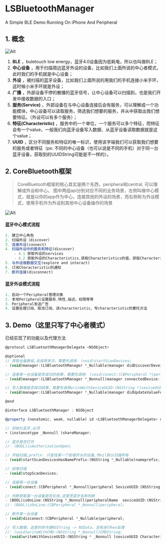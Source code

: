 # LSBluetoothManager
A Simple BLE Demo Running On iPhone And Peripheral


## 1. 概念

![Alt](https://raw.githubusercontent.com/linshengqi/MarkdownPhotos/master/%E8%93%9D%E7%89%99%E6%A6%82%E5%BF%B5.jpg)

 1.  **BLE** ，buletouch low energy，蓝牙4.0设备因为低耗电，所以也叫做BLE；
 2.  **中心设备** ，用于扫描周边蓝牙外设的设备，比如我们上面所说的中心者模式，此时我们的手机就是中心设备；
 3.  **外设** ，被扫描的蓝牙设备，比如我们上面所说的用我们的手机连接小米手环，这时候小米手环就是外设；
 4.  **广播** ，外部设备不停的散播的蓝牙信号，让中心设备可以扫描到，也是我们开发中接收数据的入口；
 5.  **服务(Service)** ，外部设备在与中心设备连接后会有服务，可以理解成一个功能模块，中心设备可以读取服务，筛选我们想要的服务，并从中获取出我们想要特征。（外设可以有多个服务）；
 6.  **特征(Characteristic)** ，服务中的一个单位，一个服务可以多个特征，而特征会有一个value，一般我们向蓝牙设备写入数据、从蓝牙设备读取数据就是这个value；
 7.  **UUID** ，区分不同服务和特征的唯一标识，使用该字端我们可以获取我们想要的服务或者特征（ps: 不同的中心设备（也可以说是不同的手机）对于同一台蓝牙设备，获取到的UUIDString可能是不一样的）。


## 2. CoreBluetooth框架

> CoreBluetooth框架的核心其实是两个东西，peripheral和central, 可以理解成外设和中心。
> 图中两组api分别对应不同的业务场景，左侧叫做中心模式，就是以你的app作为中心，连接其他的外设的场景，而右侧称为外设模式，使用手机作为外设别其他中心设备操作的场景

![Alt](https://raw.githubusercontent.com/linshengqi/MarkdownPhotos/master/CoreBluetoothFramework.jpeg)




#### 蓝牙中心模式流程

```javascript
1. 建立中心角色
2. 扫描外设（discover）
3. 连接外设(connect)
4. 扫描外设中的服务和特征(discover)
    - 4.1 获取外设的services
    - 4.2 获取外设的Characteristics,获取Characteristics的值，获取Characteristics的Descriptor和Descriptor的值
5. 与外设做数据交互(explore and interact)
6. 订阅Characteristic的通知
7. 断开连接(disconnect)
```



#### 蓝牙外设模式流程

```javascript
1. 启动一个Peripheral管理对象
2. 本地Peripheral设置服务,特性,描述，权限等等
3. Peripheral发送广告
4. 设置处理订阅、取消订阅、读characteristic、写characteristic的委托方法
```


## 3. Demo（这里只写了中心者模式）


已经实现了的功能以及代理方法
```javascript
@protocol LSBluetoothManagerDelegate <NSObject>

@optional
// 获取设备数组,会调用多次，需要先调用- (void)startScanDevices;
- (void)manager:(LSBluetoothManager *_Nullable)manager didDiscoverDeveices:(nullable NSMutableArray <LSBluetoothModel *>*)peripheralsArrM error:(nullable NSError *)error;

// 连接某一台设备是否成功的结果，需要先调用- (void)conect:(CBPeripheral *)peripheral;
- (void)manager:(LSBluetoothManager *_Nonnull)manager connectedDevice:(nonnull CBPeripheral *)peripheral state:(BOOL)state;

// 写入数据是否成功结果，需要先调用writeWithSeviceUUID:(NSString *)seviceUUID CharacteristicWriteUUID:(NSString *)characteristicWriteUUID CharacteristicNotifyUUID:(NSString *)characteristicNotifyUUID CMD:(NSString *)CMDString;
- (void)manager:(LSBluetoothManager *_Nullable)manager didUpdateValueForCharacteristic:(nonnull CBCharacteristic *)characteristic receiveData:(NSData *_Nullable)receiveData error:(nullable NSError *)error;

@end

@interface LSBluetoothManager : NSObject

@property (nonatomic, weak, nullable) id <LSBluetoothManagerDelegate> delegate;

// 初始化蓝牙,必须
+ (instancetype _Nonnull )shareManager;

// 蓝牙是否打开
//- (BOOL)isAuthorizationOpen;

// 开始扫描,prefix: 只查找某一个前缀开头的设备,传nil默认扫描所有
- (void)startScanDevicesHasNamePrefix:(NSString *_Nullable)nameprefix;

// 结束扫描
- (void)stopScanDevices;

// 连接某一台设备
- (void)conect:(CBPeripheral *_Nonnull)peripheral SeviceUUID:(NSString * _Nonnull )seviceUUID CharacteristicWriteUUID:(NSString *_Nonnull)characteristicWriteUUID CharacteristicNotifyUUID:(NSString *_Nonnull)characteristicNotifyUUID;

// 判断获取某一台设备是否在线,这里凭蓝牙名称判断
- (BOOL)isOnLine:(NSString *_Nonnull)peripheralName  seviceUUID:(NSString *_Nonnull)seviceUUID;
//- (BOOL)isOnLine:(CBPeripheral *_Nonnull)peripheral;

// 断开某一台设备
- (void)disconect:(CBPeripheral *_Nullable)peripheral;

// 写入数据，这里的命令是NSString -> NSData，没有进行hex处理
//- (void)writeWithCMD:(NSString *_Nonnull)CMDString;
- (void)writeWithSeviceUUID:(NSString * _Nonnull )seviceUUID CharacteristicWriteUUID:(NSString *_Nonnull)characteristicWriteUUID CharacteristicNotifyUUID:(NSString *_Nonnull)characteristicNotifyUUID CMD:(NSString *_Nonnull)CMDString;
```



